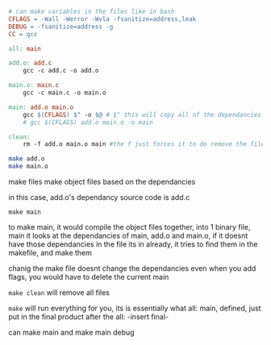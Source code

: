 ```makefile
# can make variables in the files like in bash 
CFLAGS = -Wall -Werror -Wvla -fsanitize=address,leak
DEBUG = -fsanitize=address -g
CC = gcc

all: main 

add.o: add.c
	gcc -c add.c -o add.o

main.o: main.c
	gcc -c main.c -o main.o

main: add.o main.o
	gcc $(CFLAGS) $^ -o $@ # $^ this will copy all of the dependancies into the script, $@ will copy the name of the makefile
	# gcc $(CFLAGS) add.o main.o -o main

clean: 
	rm -f add.o main.o main #the f just forces it to do remove the files
```

```sh
make add.o
make main.o
```

make files make object files based on the dependancies

in this case, add.o's dependancy source code is add.c

`make main`

to make main, it would compile the object files together, into 1 binary file, main
it looks at the dependancies of main, add.o and main.o, if it doesnt have those dependancies in the file its in already, it tries to find them in the makefile, and make them 

chanig the make file doesnt change the dependancies even when you add flags, you would have to delete the current main

`make clean`
will remove all files

`make`
will run everything for you, its is essentially what all: main, defined, just put in the final product after the all: -insert final-

can make main and make main debug